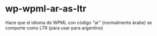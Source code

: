 # wp-wpml-ar-as-ltr
Hace que el idioma de WPML con código "ar" (normalmente árabe) se comporte como LTR (para usar para argentino)